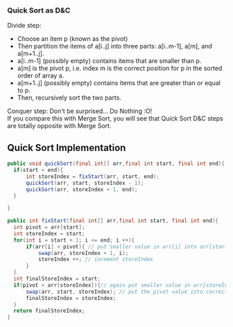 
### Quick Sort as D&C 
Divide step: 
* Choose an item p (known as the pivot)
* Then partition the items of a[i..j] into three parts: a[i..m-1], a[m], and a[m+1..j].
* a[i..m-1] (possibly empty) contains items that are smaller than p.
* a[m] is the pivot p, i.e. index m is the correct position for p in the sorted order of array a.
* a[m+1..j] (possibly empty) contains items that are greater than or equal to p.
* Then, recursively sort the two parts.  

Conquer step: Don't be surprised... Do Nothing :O!  
If you compare this with Merge Sort, you will see that Quick Sort D&C steps are totally opposite with Merge Sort.


## Quick Sort Implementation
```java
public void quickSort(final int[] arr,final int start, final int end){
  if(start < end){
      int storeIndex = fixStart(arr, start, end);
      quickSort(arr, start, storeIndex - 1);
      quickSort(arr, storeIndex + 1, end);
  }

}

public int fixStart(final int[] arr,final int start, final int end){
  int pivot = arr[start];
  int storeIndex = start;
  for(int i = start + 1; i <= end; i ++){
      if(arr[i] < pivot){ // put smaller value in arr[i] into arr[start...storeIndex - 1]
          swap(arr, storeIndex + 1, i);
          storeIndex ++; // inrement storeIndex
      }
  }
  int finalStoreIndex = start;
  if(pivot > arr[storeIndex]){// again put smaller value in arr[storeIndex] into arr[start]
      swap(arr, start, storeIndex); // put the pivot value into correct bucket arr[storeIndex]
      finalStoreIndex = storeIndex;
  }
  return finalStoreIndex;
}
```
